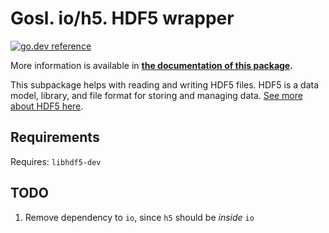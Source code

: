 # Gosl. io/h5. HDF5 wrapper

[![go.dev reference](https://img.shields.io/badge/go.dev-reference-007d9c?logo=go&logoColor=white&style=flat-square)](https://pkg.go.dev/github.com/cpmech/gosl/io/h5)

More information is available in **[the documentation of this package](https://pkg.go.dev/github.com/cpmech/gosl/io/h5).**

This subpackage helps with reading and writing HDF5 files. HDF5 is a data model, library, and file
format for storing and managing data. [See more about HDF5 here](https://portal.hdfgroup.org/display/HDF5/HDF5).

## Requirements

Requires: `libhdf5-dev`

## TODO

1. Remove dependency to `io`, since `h5` should be _inside_ `io`
